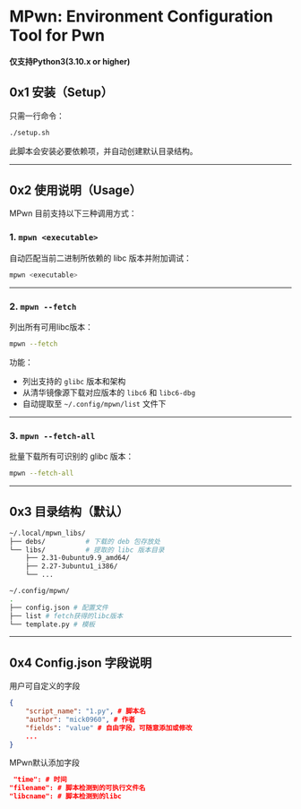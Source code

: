 # MPwn: Environment Configuration Tool for Pwn

**仅支持Python3(3.10.x or higher)**

## 0x1 安装（Setup）

只需一行命令：

```bash
./setup.sh
```

此脚本会安装必要依赖项，并自动创建默认目录结构。

---

## 0x2 使用说明（Usage）

MPwn 目前支持以下三种调用方式：

### 1. `mpwn <executable>`

自动匹配当前二进制所依赖的 libc 版本并附加调试：

```bash
mpwn <executable>
```

---

### 2. `mpwn --fetch`

列出所有可用libc版本：

```bash
mpwn --fetch
```

功能：

* 列出支持的 `glibc` 版本和架构
* 从清华镜像源下载对应版本的 `libc6` 和 `libc6-dbg`
* 自动提取至 `~/.config/mpwn/list` 文件下

---

### 3. `mpwn --fetch-all`

批量下载所有可识别的 glibc 版本：

```bash
mpwn --fetch-all
```

---

## 0x3 目录结构（默认）

```bash
~/.local/mpwn_libs/
├── debs/          # 下载的 deb 包存放处
└── libs/          # 提取的 libc 版本目录
    ├── 2.31-0ubuntu9.9_amd64/
    ├── 2.27-3ubuntu1_i386/
    └── ...
```

```bash
~/.config/mpwn/
.
├── config.json # 配置文件
├── list # fetch获得的libc版本
└── template.py # 模板
```
---

## 0x4 Config.json 字段说明
用户可自定义的字段
```json
{
    "script_name": "1.py", # 脚本名
    "author": "mick0960", # 作者
    "fields": "value" # 自由字段，可随意添加或修改
    ...
}
```
MPwn默认添加字段
```json
 "time": # 时间
"filename": # 脚本检测到的可执行文件名
"libcname": # 脚本检测到的libc
```
